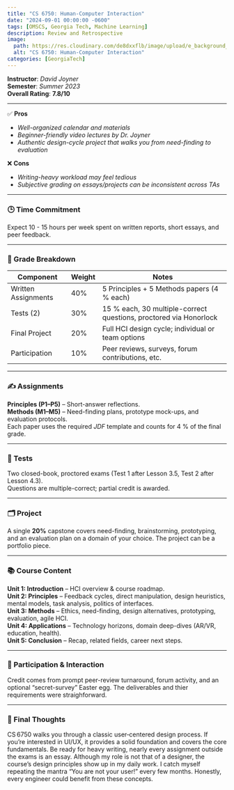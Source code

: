 ```yaml
---
title: "CS 6750: Human-Computer Interaction"
date: "2024-09-01 00:00:00 -0600"
tags: [OMSCS, Georgia Tech, Machine Learning]
description: Review and Retrospective
image:
  path: https://res.cloudinary.com/de8dxxflb/image/upload/e_background_removal/f_png/v1745382711/gatech_logo_q46ahl.jpg
  alt: "CS 6750: Human-Computer Interaction"
categories: [GeorgiaTech]
---
```


**Instructor**: *David Joyner*  
**Semester**: *Summer 2023*  
**Overall Rating**: **7.8/10**

---

✅ **Pros**

- *Well-organized calendar and materials*  
- *Beginner-friendly video lectures by Dr. Joyner*  
- *Authentic design-cycle project that walks you from need-finding to evaluation*  

❌ **Cons**

- *Writing-heavy workload may feel tedious*  
- *Subjective grading on essays/projects can be inconsistent across TAs*  

---

### 🕒 Time Commitment

Expect 10 - 15 hours per week spent on written reports, short essays, and peer feedback.

---

### 📝 Grade Breakdown

| Component            | Weight | Notes                                                                 |
|----------------------|--------|-----------------------------------------------------------------------|
| Written Assignments  | 40%    | 5 Principles + 5 Methods papers (4 % each)                            |
| Tests (2)            | 30%    | 15 % each, 30 multiple-correct questions, proctored via Honorlock     |
| Final Project        | 20%    | Full HCI design cycle; individual or team options                     |
| Participation        | 10%    | Peer reviews, surveys, forum contributions, etc.                      |

---

### ✍️ Assignments

**Principles (P1–P5)** – Short-answer reflections.  
**Methods (M1–M5)** – Need-finding plans, prototype mock-ups, and evaluation protocols.  
Each paper uses the required *JDF* template and counts for 4 % of the final grade.

---

### 🧪 Tests

Two closed-book, proctored exams (Test 1 after Lesson 3.5, Test 2 after Lesson 4.3).  
Questions are multiple-correct; partial credit is awarded.

---

### 🗂 Project

A single **20%** capstone covers need-finding, brainstorming, prototyping, and an evaluation plan on a domain of your choice. The project can be a portfolio piece.

---

### 📚 Course Content

**Unit 1: Introduction** – HCI overview & course roadmap.  
**Unit 2: Principles** – Feedback cycles, direct manipulation, design heuristics, mental models, task analysis, politics of interfaces.  
**Unit 3: Methods** – Ethics, need-finding, design alternatives, prototyping, evaluation, agile HCI.  
**Unit 4: Applications** – Technology horizons, domain deep-dives (AR/VR, education, health).  
**Unit 5: Conclusion** – Recap, related fields, career next steps.

---

### 💬 Participation & Interaction

Credit comes from prompt peer-review turnaround, forum activity, and an optional “secret-survey” Easter egg. The deliverables and thier requirements were straighforward.

---

### 💭 Final Thoughts

CS 6750 walks you through a classic user‑centered design process. If you’re interested in UI/UX, it provides a solid foundation and covers the core fundamentals. Be ready for heavy writing, nearly every assignment outside the exams is an essay. Although my role is not that of a designer, the course’s design principles show up in my daily work. I catch myself repeating the mantra “You are not your user!” every few months. Honestly, every engineer could benefit from these concepts.
